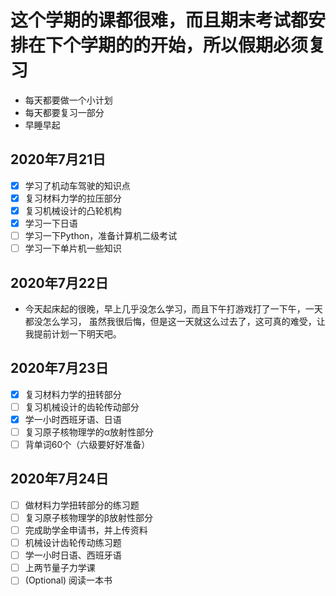 # 这个学期的课都很难，而且期末考试都安排在下个学期的的开始，所以假期必须复习
- 每天都要做一个小计划
- 每天都要复习一部分
- 早睡早起

## 2020年7月21日
- [x] 学习了机动车驾驶的知识点
- [x] 复习材料力学的拉压部分
- [x] 复习机械设计的凸轮机构
- [x] 学习一下日语
- [ ] 学习一下Python，准备计算机二级考试
- [ ] 学习一下单片机一些知识
## 2020年7月22日
- 今天起床起的很晚，早上几乎没怎么学习，而且下午打游戏打了一下午，一天都没怎么学习，
虽然我很后悔，但是这一天就这么过去了，这可真的难受，让我提前计划一下明天吧。  
## 2020年7月23日
- [x] 复习材料力学的扭转部分
- [ ] 复习机械设计的齿轮传动部分
- [x] 学一小时西班牙语、日语
- [ ] 复习原子核物理学的α放射性部分
- [ ] 背单词60个（六级要好好准备）  
## 2020年7月24日
- [ ] 做材料力学扭转部分的练习题
- [ ] 复习原子核物理学的β放射性部分
- [ ] 完成助学金申请书，并上传资料
- [ ] 机械设计齿轮传动练习题
- [ ] 学一小时日语、西班牙语
- [ ] 上两节量子力学课
- [ ] \(Optional) 阅读一本书
